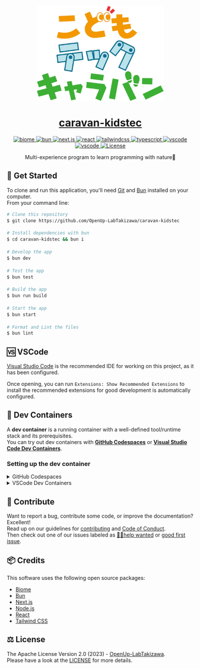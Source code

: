 <p align="center">
  <a href="https://caravan-kidstec.com/">
    <picture>
      <source srcset="./public/kodomo_tech_logo.webp" media="(max-width: 600px)" height="128">
      <img src="./public/kodomo_tech_logo.webp" alt="kodomo_tech_logo" height="256">
    </picture>
    <h1 align="center">caravan-kidstec</h1>
  </a>
</p>

<p align="center">
  <a aria-label="biome" href="https://biomejs.dev/">
    <img src="https://img.shields.io/badge/-biome-60A5FA.svg?logo=biome&style=for-the-badge&labelColor=000000" alt="biome">
  </a>
  <a aria-label="bun" href="https://bun.sh/">
    <img src="https://img.shields.io/badge/-bun-FBF0DF.svg?logo=bun&style=for-the-badge&labelColor=000000" alt="bun">
  </a>
  <a aria-label="next.js" href="https://nextjs.org/">
    <img src="https://img.shields.io/badge/-next.js-000000.svg?logo=next.js&style=for-the-badge&labelColor=000000" alt="next.js">
  </a>
  <a aria-label="react" href="https://react.dev/">
    <img src="https://img.shields.io/badge/-react-61DAFB.svg?logo=react&style=for-the-badge&labelColor=000000" alt="react">
  </a>
  <a aria-label="tailwindcss" href="https://tailwindcss.com/">
    <img src="https://img.shields.io/badge/-tailwind%20css-06B6D4.svg?logo=tailwindcss&style=for-the-badge&labelColor=000000" alt="tailwindcss">
  </a>
  <a aria-label="typescript" href="https://www.typescriptlang.org/">
    <img src="https://img.shields.io/badge/-typescript-3178C6.svg?logo=typescript&style=for-the-badge&labelColor=000000" alt="typescript">
  </a>
  <a aria-label="vscode" href="https://code.visualstudio.com/">
    <img src="https://img.shields.io/badge/-visual%20studio%20code-007ACC.svg?logo=visualstudiocode&style=for-the-badge&labelColor=000000" alt="vscode">
  </a>
  <a aria-label="devcontainer" href="https://vscode.dev/redirect?url=vscode://ms-vscode-remote.remote-containers/cloneInVolume?url=https://github.com/OpenUp-LabTakizawa/caravan-kidstec">
    <img src="https://img.shields.io/badge/-open-007ACC.svg?label=dev%20containers&logo=visualstudiocode&style=for-the-badge&labelColor=000000" alt="vscode">
  </a>
  <a aria-label="License" href="https://github.com/OpenUp-LabTakizawa/caravan-kidstec/blob/main/LICENSE">
    <img src="https://img.shields.io/github/license/OpenUp-LabTakizawa/caravan-kidstec?style=for-the-badge&labelColor=000000" alt="License">
  </a>
</p>
<p align="center">
  Multi-experience program to learn programming with nature🌄
</p>

## 📃 Get Started

To clone and run this application, you'll need [Git](https://git-scm.com) and [Bun](https://bun.sh/) installed on your computer.  
From your command line:

```bash
# Clone this repository
$ git clone https://github.com/OpenUp-LabTakizawa/caravan-kidstec

# Install dependencies with bun
$ cd caravan-kidstec && bun i

# Develop the app
$ bun dev

# Test the app
$ bun test

# Build the app
$ bun run build

# Start the app
$ bun start

# Format and Lint the files
$ bun lint
```

## 🆚 VSCode

[Visual Studio Code](https://code.visualstudio.com/) is the recommended IDE for working on this project, as it has been configured.

Once opening, you can run `Extensions: Show Recommended Extensions` to install the recommended extensions for good development is automatically configured.

## 🐳 Dev Containers

A **dev container** is a running container with a well-defined tool/runtime stack and its prerequisites.  
You can try out dev containers with **[GitHub Codespaces](https://github.com/features/codespaces)** or **[Visual Studio Code Dev Containers](https://aka.ms/vscode-remote/containers)**.

### Setting up the dev container

<details>
<summary>GitHub Codespaces</summary>
  
Follow these steps to open this project in a Codespace:  
1. Click the **Code** drop-down menu.  
2. Click on the **Codespaces** tab.  
3. Click **Create codespace on main**.

For more info, check out the [GitHub documentation](https://docs.github.com/en/free-pro-team@latest/github/developing-online-with-codespaces/creating-a-codespace#creating-a-codespace).

</details>

<details>
<summary>VSCode Dev Containers</summary>
  
If you already have VSCode and [Docker](https://www.docker.com/) installed, you can click the badge above or [here](https://vscode.dev/redirect?url=vscode://ms-vscode-remote.remote-containers/cloneInVolume?url=https://github.com/OpenUp-LabTakizawa/caravan-kidstec) to get started.  
Clicking these links will cause VSCode to automatically install the Dev Containers extension if needed, clone the source code into a container volume, and spin up a dev container for use.

Follow these steps to open this project in a container using the VSCode Dev Containers extension:

1. If this is your first time using a dev container, please ensure your system meets the pre-reqs (i.e. have Docker installed) in the [getting started steps](https://aka.ms/vscode-remote/containers/getting-started).

2. To use this repository, open a locally cloned copy of the code:

   - Clone this repository to your local filesystem.
   - Press <kbd>F1</kbd> and select the **Dev Containers: Open Folder in Container...** command.
   - Select the cloned copy of this folder, wait for the container to start, and try things out!

</details>

## 🫶 Contribute

Want to report a bug, contribute some code, or improve the documentation? Excellent!  
Read up on our guidelines for [contributing][contributing] and [Code of Conduct][coc].  
Then check out one of our issues labeled as [😵‍💫help wanted][help] or [good first issue][gfi].

[contributing]: https://github.com/OpenUp-LabTakizawa/caravan-kidstec/blob/main/CONTRIBUTING.md
[coc]: https://github.com/OpenUp-LabTakizawa/caravan-kidstec/blob/main/CODE_OF_CONDUCT.md
[gfi]: https://github.com/OpenUp-LabTakizawa/caravan-kidstec/labels/good%20first%20issue
[help]: https://github.com/OpenUp-LabTakizawa/caravan-kidstec/labels/😵%E2%80%8D💫help%20wanted

## 📦 Credits

This software uses the following open source packages:

- [Biome](https://biomejs.dev/)
- [Bun](https://bun.sh/)
- [Next.js](https://nextjs.org/)
- [Node.js](https://nodejs.org/)
- [React](https://react.dev/)
- [Tailwind CSS](https://tailwindcss.com/)

## ⚖️ License

The Apache License Version 2.0 (2023) - [OpenUp-LabTakizawa](https://github.com/OpenUp-LabTakizawa).  
Please have a look at the [LICENSE](https://github.com/OpenUp-LabTakizawa/caravan-kidstec/blob/main/LICENSE) for more details.
